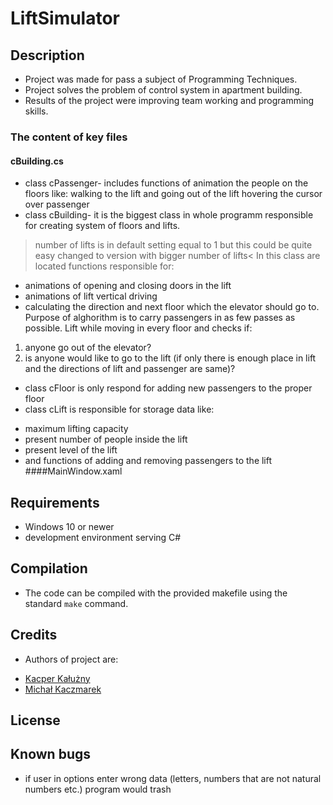 # LiftSimulator

## Description
- Project was made for pass a subject of Programming Techniques.
- Project solves the problem of control system in apartment building.
- Results of the project were improving team working and programming skills. 
	
### The content of key files
#### cBuilding.cs
- class cPassenger- includes functions of animation the people on the floors like:
walking to the lift and going out of the lift
hovering the cursor over passenger
- class cBuilding- it is the biggest class in whole programm responsible for creating system of floors and lifts.
> number of lifts is in default setting equal to 1 but this could be quite easy changed to version with bigger number of lifts<
In this class are located functions responsible for:
* animations of opening and closing doors in the lift 
* animations of lift vertical driving
* calculating the direction and next floor which the elevator should go to.
Purpose of alghorithm is to carry passengers in as few passes as possible. Lift while moving in every floor and checks if:
1. anyone go out of the elevator?
2. is anyone would like to go to the lift (if only there is enough place in lift and the directions of lift and passenger are same)?
- class cFloor is only respond for adding new passengers to the proper floor
- class cLift is responsible for storage data like:
* maximum lifting capacity
* present number of people inside the lift
* present level of the lift
* and functions of adding and removing passengers to the lift
####MainWindow.xaml
	
## Requirements
* Windows 10 or newer
* development environment serving C#

## Compilation

* The code can be compiled with the provided makefile using the standard `make` command.

## Credits
* Authors of project are:
- [Kacper Kałużny](https://github.com/kacperkaluzny)
- [Michał Kaczmarek](https://github.com/sMichalKacz)

## License

## Known bugs
* if user in options enter wrong data (letters, numbers that are not natural numbers etc.) program would trash
